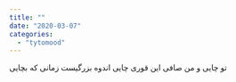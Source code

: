 ```yaml
---
title: ""
date: "2020-03-07"
categories: 
  - "tytomood"
---
```


تو چایی و من صافی این قوری چایی اندوه بزرگیست زمانی که بچایی
